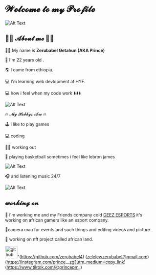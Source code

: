 # 𝓦𝓮𝓵𝓬𝓸𝓶𝓮 𝓽𝓸 𝓶𝔂 𝓟𝓻𝓸𝓯𝓲𝓵𝓮

![Alt Text](https://media.giphy.com/media/qgQUggAC3Pfv687qPC/giphy.gif)

## 🤴🏾 𝓐𝓫𝓸𝓾𝓽 𝓶𝓮 🤴🏾

🤴🏾 My name is **Zerubabel Getahun (AKA Prince)**

🔞 I'm 22 years old .

🌎 I came from ethiopia.

💻 I'm learning web devlopment at HYF.

💻 how i feel when my code work ⬇️⬇️⬇️

![Alt Text](https://media.giphy.com/media/12BYUePgtn7sis/giphy.gif)

🔥 𝓜𝔂 𝓗𝓸𝓫𝓫𝔂𝓼 𝓐𝓻𝓮 🔥

🕹️ i like to play games

💻 coding

🏋️‍♂️ working out

🏀 playing basketball sometimes i feel like lebron james

![Alt Text](https://media.giphy.com/media/3oEdv9kR4Jsl05gS4w/giphy-downsized-large.gif)

🎧 and listening music 24/7

![Alt Text](https://media.giphy.com/media/L9axNxZzC3SPC/giphy-downsized.gif)

## 𝔀𝓸𝓻𝓴𝓲𝓷𝓰 𝓸𝓷

🌋 i'm working me and my Friends company cold
[GEEZ ESPORTS](https://linktr.ee/geezesport) it's working on african gamers like
an esport company.

🌋camera man for events and such things and editing videos and picture.

🌋 working on nft project called african land.

<img src='https://cdn.jsdelivr.net/npm/simple-icons@3.0.1/icons/github.svg' alt='github' height='40'>"(<https://github.com/zerubabel4>)
(zelelewzerubabel@gmail.com)
(https://instagram.com/prince__zg?utm_medium=copy_link)
(https://www.tiktok.com/@princepm_)
